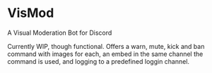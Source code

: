 # VisMod
A Visual Moderation Bot for Discord

Currently WIP, though functional. Offers a warn, mute, kick and ban command with images for each, an embed in the same channel the command is used, and logging to a predefined loggin channel. 
